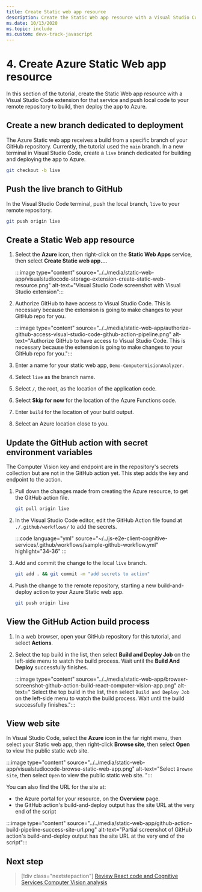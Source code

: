 ```yaml
---
title: Create Static web app resource
description: Create the Static Web app resource with a Visual Studio Code extension for that service.
ms.date: 10/13/2020
ms.topic: include
ms.custom: devx-track-javascript
---
```


# 4. Create Azure Static Web app resource

In this section of the tutorial, create the Static Web app resource with a Visual Studio Code extension for that service and push local code to your remote repository to build, then deploy the app to Azure.

## Create a new branch dedicated to deployment

The Azure Static web app receives a build from a specific branch of your GitHub repository. Currently, the tutorial used the `main` branch. In a new terminal in Visual Studio Code, create a `live` branch dedicated for building and deploying the app to Azure.

```bash
git checkout -b live
```

## Push the live branch to GitHub

In the Visual Studio Code terminal, push the local branch, `live` to your remote repository.

```bash
git push origin live
```

## Create a Static Web app resource

1. Select the **Azure** icon, then right-click on the **Static Web Apps** service, then select **Create Static web app...**. 

    :::image type="content" source="../../media/static-web-app/visualstudiocode-storage-extension-create-static-web-resource.png" alt-text="Visual Studio Code screenshot with Visual Studio extension":::

1. Authorize GitHub to have access to Visual Studio Code. This is necessary because the extension is going to make changes to your GitHub repo for you.  

    :::image type="content" source="../../media/static-web-app/authorize-github-access-visual-studio-code-github-action-pipeline.png" alt-text="Authorize GitHub to have access to Visual Studio Code. This is necessary because the extension is going to make changes to your GitHub repo for you.":::

1. Enter a name for your static web app, `Demo-ComputerVisionAnalyzer`.  
1. Select `live` as the branch name. 
1. Select `/`, the root, as the location of the application code.
1. Select **Skip for now** for the location of the Azure Functions code.
1. Enter `build` for the location of your build output.
1. Select an Azure location close to you.  

## Update the GitHub action with secret environment variables

The Computer Vision key and endpoint are in the repository's secrets collection but are not in the GitHub action yet. This step adds the key and endpoint to the action.

1. Pull down the changes made from creating the Azure resource, to get the GitHub action file.

    ```bash
    git pull origin live
    ```

1. In the Visual Studio Code editor, edit the GitHub Action file found at `./.github/workflows/` to add the secrets. 

    :::code language="yml" source="~/../js-e2e-client-cognitive-services/.github/workflows/sample-github-workflow.yml" highlight="34-36" :::

    
1. Add and commit the change to the local `live` branch.

    ```bash
    git add . && git commit -m "add secrets to action"
    ```

1. Push the change to the remote repository, starting a new build-and-deploy action to your Azure Static web app.

    ```bash
    git push origin live
    ```

## View the GitHub Action build process

1. In a web browser, open your GitHub repository for this tutorial, and select **Actions**. 

1. Select the top build in the list, then select **Build and Deploy Job** on the left-side menu to watch the build process. Wait until the **Build And Deploy** successfully finishes.

    :::image type="content" source="../../media/static-web-app/browser-screenshot-github-action-build-react-computer-vision-app.png" alt-text=" Select the top build in the list, then select `Build and Deploy Job` on the left-side menu to watch the build process. Wait until the build successfully finishes.":::

## View web site

In Visual Studio Code, select the **Azure** icon in the far right menu, then select your Static web app, then right-click **Browse site**, then select **Open** to view the public static web site. 

:::image type="content" source="../../media/static-web-app/visualstudiocode-browse-static-web-app.png" alt-text="Select `Browse site`, then select `Open` to view the public static web site. ":::

You can also find the URL for the site at:
* the Azure portal for your resource, on the **Overview** page.
* the GitHub action's build-and-deploy output has the site URL at the very end of the script 

:::image type="content" source="../../media/static-web-app/github-action-build-pipeline-success-site-url.png" alt-text="Partial screenshot of GitHub action's build-and-deploy output has the site URL at the very end of the script":::

## Next step

> [!div class="nextstepaction"]
> [Review React code and Cognitive Services Computer Vision analysis](add-computer-vision-react-app.md)